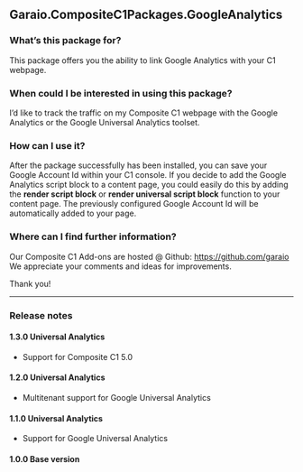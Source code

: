 ## Garaio.CompositeC1Packages.GoogleAnalytics

### What’s this package for?
This package offers you the ability to link Google Analytics with your C1 webpage.

### When could I be interested in using this package?
I’d like to track the traffic on my Composite C1 webpage with the Google Analytics or the Google Universal Analytics toolset.

### How can I use it?
After the package successfully has been installed, you can save your Google Account Id within your C1 console.
If you decide to add the Google Analytics script block to a content page, you could easily do this by adding the **render script block** or **render universal script block** function to your content page.
The previously configured Google Account Id will be automatically added to your page.

### Where can I find further information?
Our Composite C1 Add-ons are hosted @ Github: https://github.com/garaio
We appreciate your comments and ideas for improvements.

Thank you!

---

### Release notes

#### 1.3.0 Universal Analytics
* Support for Composite C1 5.0

#### 1.2.0 Universal Analytics
* Multitenant support for Google Universal Analytics

#### 1.1.0 Universal Analytics
* Support for Google Universal Analytics

#### 1.0.0 Base version